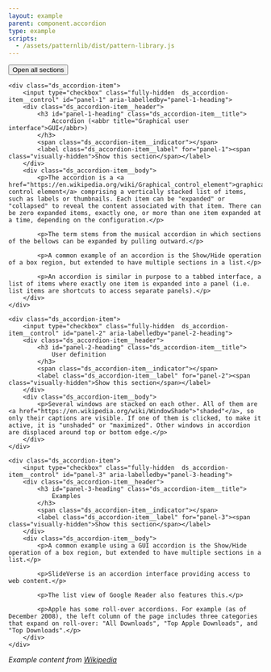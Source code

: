 ```yaml
---
layout: example
parent: component.accordion
type: example
scripts:
  - /assets/patternlib/dist/pattern-library.js
---
```


<div class="ds_accordion" data-module="ds-accordion">
    <button data-accordion="accordion-open-all" type="button" class="ds_link  ds_accordion__open-all  js-open-all">Open all <span class="visually-hidden">sections</span></button>

    <div class="ds_accordion-item">
        <input type="checkbox" class="fully-hidden  ds_accordion-item__control" id="panel-1" aria-labelledby="panel-1-heading">
        <div class="ds_accordion-item__header">
            <h3 id="panel-1-heading" class="ds_accordion-item__title">
                Accordion (<abbr title="Graphical user interface">GUI</abbr>)
            </h3>
            <span class="ds_accordion-item__indicator"></span>
            <label class="ds_accordion-item__label" for="panel-1"><span class="visually-hidden">Show this section</span></label>
        </div>
        <div class="ds_accordion-item__body">
            <p>The accordion is a <a href="https://en.wikipedia.org/wiki/Graphical_control_element">graphical control element</a> comprising a vertically stacked list of items, such as labels or thumbnails. Each item can be "expanded" or "collapsed" to reveal the content associated with that item. There can be zero expanded items, exactly one, or more than one item expanded at a time, depending on the configuration.</p>

            <p>The term stems from the musical accordion in which sections of the bellows can be expanded by pulling outward.</p>

            <p>A common example of an accordion is the Show/Hide operation of a box region, but extended to have multiple sections in a list.</p>

            <p>An accordion is similar in purpose to a tabbed interface, a list of items where exactly one item is expanded into a panel (i.e. list items are shortcuts to access separate panels).</p>
        </div>
    </div>

    <div class="ds_accordion-item">
        <input type="checkbox" class="fully-hidden  ds_accordion-item__control" id="panel-2" aria-labelledby="panel-2-heading">
        <div class="ds_accordion-item__header">
            <h3 id="panel-2-heading" class="ds_accordion-item__title">
                User definition
            </h3>
            <span class="ds_accordion-item__indicator"></span>
            <label class="ds_accordion-item__label" for="panel-2"><span class="visually-hidden">Show this section</span></label>
        </div>
        <div class="ds_accordion-item__body">
            <p>Several windows are stacked on each other. All of them are <a href="https://en.wikipedia.org/wiki/WindowShade">"shaded"</a>, so only their captions are visible. If one of them is clicked, to make it active, it is "unshaded" or "maximized". Other windows in accordion are displaced around top or bottom edge.</p>
        </div>
    </div>

    <div class="ds_accordion-item">
        <input type="checkbox" class="fully-hidden  ds_accordion-item__control" id="panel-3" aria-labelledby="panel-3-heading">
        <div class="ds_accordion-item__header">
            <h3 id="panel-3-heading" class="ds_accordion-item__title">
                Examples
            </h3>
            <span class="ds_accordion-item__indicator"></span>
            <label class="ds_accordion-item__label" for="panel-3"><span class="visually-hidden">Show this section</span></label>
        </div>
        <div class="ds_accordion-item__body">
            <p>A common example using a GUI accordion is the Show/Hide operation of a box region, but extended to have multiple sections in a list.</p>

            <p>SlideVerse is an accordion interface providing access to web content.</p>

            <p>The list view of Google Reader also features this.</p>

            <p>Apple has some roll-over accordions. For example (as of December 2008), the left column of the page includes three categories that expand on roll-over: "All Downloads", "Top Apple Downloads", and "Top Downloads".</p>
        </div>
    </div>
</div>




<p><em>Example content from <a href="https://en.wikipedia.org/wiki/Accordion_(GUI)">Wikipedia</a></em></p>
